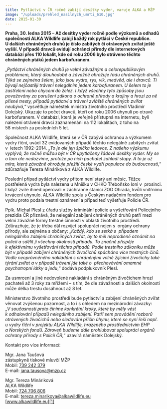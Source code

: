 ```yaml
---
title: Pytláctví v ČR ročně zabíjí desítky vyder, varuje ALKA a MŽP
image: "/uploads/prehled_nasilnych_umrti_610.jpg"
date: 2015-01-30
---
```

**Praha, 30. ledna 2015 – Až desítky vyder ročně podle výzkumů a odhadů
společnosti ALKA Wildlife zabijí každý rok pytláci v České
republice. U dalších chráněných druhů je číslo zabitých či otrávených
zvířat ještě vyšší. V případě dravců evidují ochránci přírody dle
internetových databází přes 110 lokalit, kde od roku 2006 bylo otráveno
těchto chráněných ptáků jedem karbofuranem.**

„*Pytláctví chráněných druhů je velmi závažným a celorepublikovým
problémem, který dlouhodobě a závažně ohrožuje řadu chráněných druhů.
Týká se zejména šelem, jako jsou vydra, rys, vlk, medvěd, ale i dravců.
Ti bývají nejčastěji tráveni nelegálním jedem karbofuranem. U šelem to
je zastřelení nebo chycení do želez. I když všechny tyto způsoby jsou
považovány za porušení zákona o ochraně přírody a krajiny a hrozí za ně
přísné tresty, případů pytláctví a trávení zvláště chráněných zvířat
neubývá*,“ vysvětluje náměstek ministra životního prostředí Vladimír
Dolejský. Ukazuje to počet dravců, kteří od roku 2006 uhynuli po otravě
karbofuranem. V databázi, která je veřejně přístupná na internetu, byli
nalezení otrávení dravci zaznamenáni na 112 lokalitách, z toho na
58 místech za posledních 5 let.

Společnost ALKA Wildlife, která se v ČR zabývá ochranou a výzkumem vydry
říční, uvádí 32 evidovaných případů těchto nelegálně zabitých zvířat v 
letech 1992–2014. „*To je ale jen špička ledovce. Z našeho výzkumu
vyplývá, že ročně můžou být v ČR upytlačeny řádově desítky vyder. My se
o tom ale nedozvíme, protože po nich pachatel zahladí stopy. A to je už
míra, která závažně ohrožuje přežití české vydří populace do
budoucnosti*,“ zdůrazňuje Tereza Mináriková z ALKA Wildlife.

Poslední případ pytláctví vydry přitom není starý ani měsíc. Těžce
postřelená vydra byla nalezena u Mníšku v CHKO Třeboňsko loni v 
prosinci. I když zvíře ihned operovali v záchranné stanici ZOO Ohrada,
kvůli vnitřnímu krvácení uhynulo. ALKA Wildlife spolu s Českým nadačním
fondem pro vydru proto podala trestní oznámení a případ teď vyšetřuje
Policie ČR.

Pplk. Michal Plesl z úřadu služby kriminální policie a vyšetřování
Policejního prezidia ČR přiznává, že nelegální zabíjení chráněných druhů
patří mezi velmi závažné formy trestné činnosti v oblasti životního
prostředí. Zdůrazňuje, že je třeba dál rozvíjet spolupráci nejen s 
orgány ochrany přírody, ale zejména s občany: „*Každý, kdo se setká s 
případem nelegálního zabíjení chráněných zvířat, by to měl neprodleně
oznámit na policii a sdělit jí všechny okolnosti případu. To značně
přispěje k efektivnímu vyšetřování těchto případů. Podle trestního
zákoníku může být v případě zabíjení chráněných živočichů spácháno více
trestných činů. Vedle neoprávněného nakládání s chráněnými volně
žijícími živočichy také týrání zvířat a v případě trávení jde také o 
přechovávání omamné psychotropní látky a jedu*,“ dodává podplukovník
Plesl.

Za usmrcení a jiné nedovolené nakládání s chráněným živočichem hrozí
pachateli až 3 roky za mřížemi – s tím, že dle závažnosti a dalších
okolností může délka trestu dosáhnout až 8 let.

Ministerstvo životního prostředí bude pytláctví a zabíjení chráněných
zvířat věnovat zvýšenou pozornost, a to i s ohledem na mezinárodní
závazky: „*V současnosti proto činíme konkrétní kroky, které by měly
vést k odhalování případů nelegálního zabíjení. Patří sem provádění
rozborů otrávených živočichů nebo sledování příčin úhynu, které se nyní
řeší např. u vydry říční v projektu ALKA Wildlife, hrazeného
prostřednictvím EHP a Norských fondů. Zároveň budeme dále prohlubovat
spolupráci orgánů ochrany přírody s Policií ČR*,“ uzavírá náměstek
Dolejský.

Kontakt pro více informací:

Mgr. Jana Taušová  
zástupkyně tiskové mluvčí MŽP  
Mobil: [739 242 379](tel:+420-739-242-379)  
E-mail: [jana.tausova@mzp.cz](mailto:jana.tausova@mzp.cz)

Mgr. Tereza Mináriková  
ALKA Wildlife  
Mobil: [724 706 806](tel:+420-724-706-806)  
E-mail: [tereza.minarikova@alkawildlife.eu](mailto:tereza.minarikova@alkawildlife.eu)  
[www.alkawildlife.eu][1]


[1]: http://www.alkawildlife.eu
